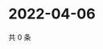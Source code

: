 # 2022-04-06

共 0 条

<!-- BEGIN WEIBO -->
<!-- 最后更新时间 Wed Apr 06 2022 23:00:45 GMT+0800 (China Standard Time) -->

<!-- END WEIBO -->
